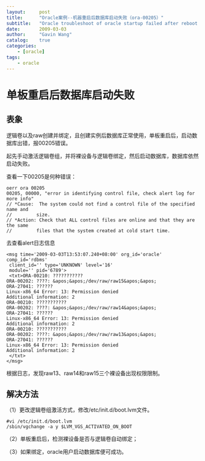 ```yaml
---
layout:     post
title:      "Oracle案例--机器重启后数据库启动失败（ora-00205）"
subtitle:   "Oracle troubleshoot of oracle startup failed after reboot machine"
date:       2009-03-03
author:     "Gavin Wang"
catalog:    true
categories:
    - [oracle]
tags:
    - oracle
---
```


# 单板重启后数据库启动失败

## 表象

逻辑卷以及raw创建并绑定，且创建实例后数据库正常使用，单板重启后，启动数据库出错，报00205错误。

起先手动激活逻辑卷组，并将裸设备与逻辑卷绑定，然后启动数据库，数据库依然启动失败。

查看一下00205是何种错误：

```shell
oerr ora 00205
00205, 00000, "error in identifying control file, check alert log for more info"
// *Cause:  The system could not find a control file of the specified name and
//         size.
// *Action: Check that ALL control files are online and that they are the same
//         files that the system created at cold start time.
```

去查看alert日志信息

```shell
<msg time='2009-03-03T13:53:07.240+08:00' org_id='oracle' comp_id='rdbms'
 client_id='' type='UNKNOWN' level='16'
 module='' pid='6789'>
 <txt>ORA-00210: ???????????
ORA-00202: ????: &apos;&apos;/dev/raw/raw15&apos;&apos;
ORA-27041: ??????
Linux-x86_64 Error: 13: Permission denied
Additional information: 2
ORA-00210: ???????????
ORA-00202: ????: &apos;&apos;/dev/raw/raw14&apos;&apos;
ORA-27041: ??????
Linux-x86_64 Error: 13: Permission denied
Additional information: 2
ORA-00210: ???????????
ORA-00202: ????: &apos;&apos;/dev/raw/raw13&apos;&apos;
ORA-27041: ??????
Linux-x86_64 Error: 13: Permission denied
Additional information: 2
 </txt>
</msg>
```

根据日志，发现raw13、raw14和raw15三个裸设备出现权限限制。

## 解决方法

（1）更改逻辑卷组激活方式，修改/etc/init.d/boot.lvm文件。

```shell
#vi /etc/init.d/boot.lvm
/sbin/vgchange -a y $LVM_VGS_ACTIVATED_ON_BOOT
```

（2）单板重启后，检测裸设备是否与逻辑卷自动绑定；

（3）如果绑定，oracle用户启动数据库便可成功。


